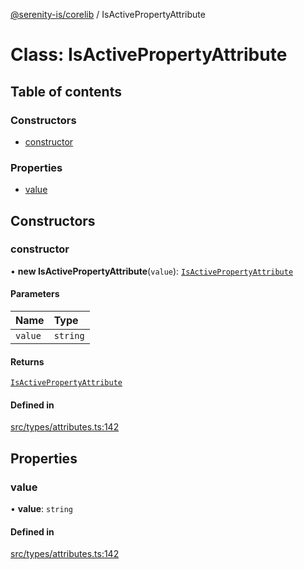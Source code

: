 [@serenity-is/corelib](../README.md) / IsActivePropertyAttribute

# Class: IsActivePropertyAttribute

## Table of contents

### Constructors

- [constructor](IsActivePropertyAttribute.md#constructor)

### Properties

- [value](IsActivePropertyAttribute.md#value)

## Constructors

### constructor

• **new IsActivePropertyAttribute**(`value`): [`IsActivePropertyAttribute`](IsActivePropertyAttribute.md)

#### Parameters

| Name | Type |
| :------ | :------ |
| `value` | `string` |

#### Returns

[`IsActivePropertyAttribute`](IsActivePropertyAttribute.md)

#### Defined in

[src/types/attributes.ts:142](https://github.com/serenity-is/serenity/blob/master/packages/corelib/src/types/attributes.ts#L142)

## Properties

### value

• **value**: `string`

#### Defined in

[src/types/attributes.ts:142](https://github.com/serenity-is/serenity/blob/master/packages/corelib/src/types/attributes.ts#L142)
